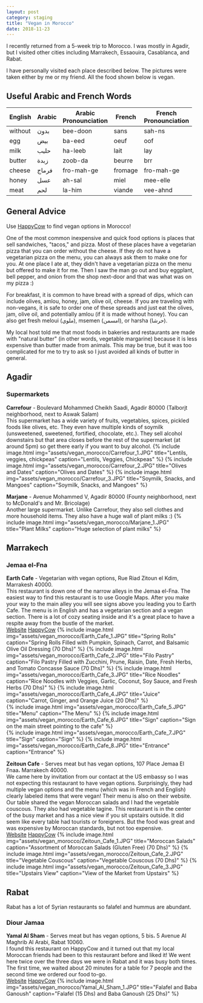 ```yaml
---
layout: post
category: staging
title: "Vegan in Morocco"
date: 2018-11-23
---
```


I recently returned from a 5-week trip to Morocco.
I was mostly in Agadir, but I visited other cities including Marrakech, Essaouira, Casablanca, and Rabat.

I have personally visited each place described below.  The pictures were taken either by me or my friend.  All the food shown below is vegan.

## Useful Arabic and French Words

| English 	| Arabic 	| Arabic<br>Pronounciation 	| French  	| French<br>Pronounciation  |
|-----------|-----------|---------------------------|-----------|---------------------------|
| without 	|    بدون   |	bee-doon              	| sans    	| sah-ns                	|
| egg     	|    بيض    |	ba-eed                	| oeuf    	| oof                   	|
| milk    	|    حليب   |	ha-leeb               	| lait    	| lay                   	|
| butter  	|    زبدة   |	zoob-da               	| beurre  	| brr                   	|
| cheese  	|    فرماج  |	fro-mah-ge            	| fromage 	| fro-mah-ge            	|
| honey     |    عسل    |   ah-sal                  | miel    	| mee-elle              	|
| meat    	|    لحم    |	la-him                  | viande  	| vee-ahnd              	|

## General Advice

Use [HappyCow](https://www.happycow.net/africa/morocco/) to find vegan options in Morocco!

One of the most common inexpensive and quick food options is places that sell sandwiches, "tacos," and pizza.  Most of these places have a vegetarian pizza that you can order without the cheese.  If they do not have a vegetarian pizza on the menu, you can always ask them to make one for you.  At one place I ate at, they didn't have a vegetarian pizza on the menu but offered to make it for me.  Then I saw the man go out and buy eggplant, bell pepper, and onion from the shop next-door and that was what was on my pizza :)

For breakfast, it is common to have bread with a spread of dips, which can include olives, amlou, honey, jam, olive oil, cheese.  If you are traveling with non-vegans, it is safe to order one of these spreads and just eat the olives, jam, olive oil, and potentially amlou (if it is made without honey).  You can also get fresh meloui (ملوي), msemen (امسمن), or harsha (حرشا).

My local host told me that most foods in bakeries and restaurants are made with "natural butter" (in other words, vegetable margarine) because it is less expensive than butter made from animals.  This may be true, but it was too complicated for me to try to ask so I just avoided all kinds of butter in general.

## Agadir

### Supermarkets
**Carrefour** - Boulevard Mohammed Cheikh Saadi, Agadir 80000 (Talborjt neighborhood, next to Aswak Salam)<br/>
This supermarket has a wide variety of fruits, vegetables, spices, pickled foods like olives, etc.  They even have multiple kinds of soymilk (unsweetened, sweetened, fortified, chocolate, etc.).  They sell alcohol downstairs but that area closes before the rest of the supermarket (at around 5pm) so get there early if you want to buy alcohol.
{% include image.html
            img="assets/vegan_morocco/Carrefour_1.JPG"
            title="Lentils, veggies, chickpeas"
            caption="Lentils, Veggies, Chickpeas" %}
{% include image.html
            img="assets/vegan_morocco/Carrefour_2.JPG"
            title="Olives and Dates"
            caption="Olives and Dates" %}
{% include image.html
            img="assets/vegan_morocco/Carrefour_3.JPG"
            title="Soymilk, Snacks, and Mangoes"
            caption="Soymilk, Snacks, and Mangoes" %}

**Marjane** - Avenue Mohammed V, Agadir 80000 (Founty neighborhood, next to McDonald's and Mr. Bricolage)<br/>
Another large supermarket.  Unlike Carrefour, they also sell clothes and more household items.  They also have a huge wall of plant milks :)
{% include image.html
            img="assets/vegan_morocco/Marjane_1.JPG"
            title="Plant Milks"
            caption="Huge selection of plant milks" %}

## Marrakech
### Jemaa el-Fna
**Earth Cafe** - Vegetarian with vegan options, Rue Riad Zitoun el Kdim, Marrakesh 40000.<br/>
This restaurant is down one of the narrow alleys in the Jemaa el-Fna.  The easiest way to find this restaurant is to use Google Maps.  After you make your way to the main alley you will see signs above you leading you to Earth Cafe.  The menu is in English and has a vegetarian section and a vegan section.  There is a lot of cozy seating inside and it's a great place to have a respite away from the bustle of the market.<br/>
[Website](http://www.earthcafemarrakech.com/) [HappyCow](https://www.happycow.net/reviews/earth-cafe-marrakech-13178)
{% include image.html
            img="assets/vegan_morocco/Earth_Cafe_1.JPG"
            title="Spring Rolls"
            caption="Spring Rolls Filled with Pumpkin, Spinach, Carrot, and Balsamic Olive Oil Dressing (70 Dhs)" %}
{% include image.html
            img="assets/vegan_morocco/Earth_Cafe_2.JPG"
            title="Filo Pastry"
            caption="Filo Pastry Filled with Zucchini, Prune, Raisin, Date, Fresh Herbs, and Tomato Concasse Sauce (70 Dhs)" %}
{% include image.html
            img="assets/vegan_morocco/Earth_Cafe_3.JPG"
            title="Rice Noodles"
            caption="Rice Noodles with Veggies, Garlic, Coconut, Soy Sauce, and Fresh Herbs (70 Dhs)" %}
{% include image.html
            img="assets/vegan_morocco/Earth_Cafe_4.JPG"
            title="Juice"
            caption="Carrot, Ginger, and Orange Juice (20 Dhs)" %}		
{% include image.html
            img="assets/vegan_morocco/Earth_Cafe_5.JPG"
            title="Menu"
            caption="The Menu" %}
{% include image.html
            img="assets/vegan_morocco/Earth_Cafe_6.JPG"
            title="Sign"
            caption="Sign on the main street pointing to the cafe" %}			
{% include image.html
            img="assets/vegan_morocco/Earth_Cafe_7.JPG"
            title="Sign"
            caption="Sign" %}
{% include image.html
            img="assets/vegan_morocco/Earth_Cafe_8.JPG"
            title="Entrance"
            caption="Entrance" %}

**Zeitoun Cafe** - Serves meat but has vegan options, 107 Place Jemaa El Fnaa، Marrakech 40000.<br/>
We came here by invitation from our contact at the US embassy so I was not expecting this restaurant to have vegan options.  Surprisingly, they had multiple vegan options and the menu (which was in French and English) clearly labeled items that were vegan!  Their menu is also on their website.  Our table shared the vegan Moroccan salads and I had the vegetable couscous.  They also had vegetable tagine.  This restaurant is in the center of the busy market and has a nice view if you sit upstairs outside.  It did seem like every table had tourists or foreigners.  But the food was great and was expensive by Moroccan standards, but not too expensive.<br/>
[Website](https://www.zeitouncafe.com/en/) [HappyCow](https://www.happycow.net/reviews/zeitoun-cafe-marrakech-88282)
{% include image.html
            img="assets/vegan_morocco/Zeitoun_Cafe_1.JPG"
            title="Moroccan Salads"
            caption="Assortment of Moroccan Salads (Gluten Free) (70 Dhs)" %}
{% include image.html
            img="assets/vegan_morocco/Zeitoun_Cafe_2.JPG"
            title="Vegetable Couscous"
            caption="Vegetable Couscous (70 Dhs)" %}
{% include image.html
            img="assets/vegan_morocco/Zeitoun_Cafe_3.JPG"
            title="Upstairs View"
            caption="View of the Market from Upstairs" %}
            
## Rabat

Rabat has a lot of Syrian restaurants so falafel and hummus are abundant.

### Diour Jamaa
**Yamal Al Sham** - Serves meat but has vegan options, 5 bis، 5 Avenue Al Maghrib Al Arabi, Rabat 10060.<br/>
I found this restaurant on HappyCow and it turned out that my local Moroccan friends had been to this restaurant before and liked it!  We went here twice over the three days we were in Rabat and it was busy both times.  The first time, we waited about 20 minutes for a table for 7 people and the second time we ordered our food to-go.<br/>
[Website](http://yamalacham.ma/) [HappyCow](https://www.happycow.net/reviews/yamal-asham-rabat-65162)
{% include image.html
            img="assets/vegan_morocco/Yamal_Al_Sham_1.JPG"
            title="Falafel and Baba Ganoush"
            caption="Falafel (15 Dhs) and Baba Ganoush (25 Dhs)" %}


